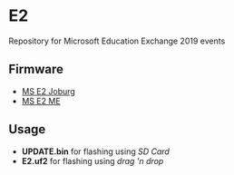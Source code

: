 # E2
Repository for Microsoft Education Exchange 2019 events

## Firmware

* [MS E2 Joburg](https://github.com/xinabox/E2/releases/tag/v1.0)
* [MS E2 ME](https://github.com/xinabox/E2/releases/tag/v1.1) 

## Usage

* __UPDATE.bin__ for flashing using _SD Card_
* __E2.uf2__ for flashing using _drag 'n drop_
